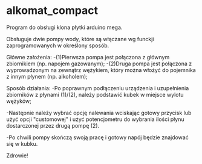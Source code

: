 # alkomat_compact
Program do obsługi klona płytki arduino mega.

Obsługuje dwie pompy wody, które są włączane
wg funckji zaprogramowanych w określony sposób.

Główne założenia:
-(1)Pierwsza pompa jest połączona z głównym zbiornikiem (np. napojem gazowanym);
-(2)Druga pompa jest połączona z wyprowadzonym na zewnątrz wężykiem, 
który można włożyć do pojemnika z innym płynem (np. alkoholem);

Sposób działania:
-Po poprawnym podłączeniu urządzenia i uzupełnienia zbiorników z płynami (1)/(2), 
należy podstawić kubek w miejsce wylotu wężyków;

-Następnie należy wybrać opcję nalewania wciskając gotowy przycisk lub użyć opcji "customowej"
i użyć potencjometru do wybrania ilości płynu dostarczonej
przez drugą pompę (2).

-Po chwili pompy skończą swoją pracę i gotowy napój będzie znajdować się w kubku.

Zdrowie!
